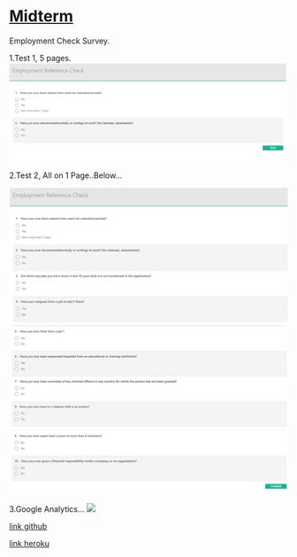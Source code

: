 # <a href="https://github.com/armaanrana6/Armaan-Midterm/blob/master/index.js" target="_blank">Midterm</a>


Employment Check Survey.

1.Test 1, 5 pages.
<img src = "https://github.com/armaanrana6/Armaan-Midterm/blob/master/img/S1.png">

2.Test 2, All on 1 Page..Below...

<img src = "https://github.com/armaanrana6/Armaan-Midterm/blob/master/img/S2.png">

<img src = "https://github.com/armaanrana6/Armaan-Midterm/blob/master/img/S3.png">

<img src = "https://github.com/armaanrana6/Armaan-Midterm/blob/master/img/S4.png">


3.Google Analytics...
<img src = "https://github.com/armaanrana6/Armaan-Midterm/tree/master/img/S5.png">


<a href="https://armaanrana6.github.io/Armaan-Midterm/">link github</a>


<a href="https://screeningcheck-midterm-armaan.herokuapp.com/">link heroku</a>


